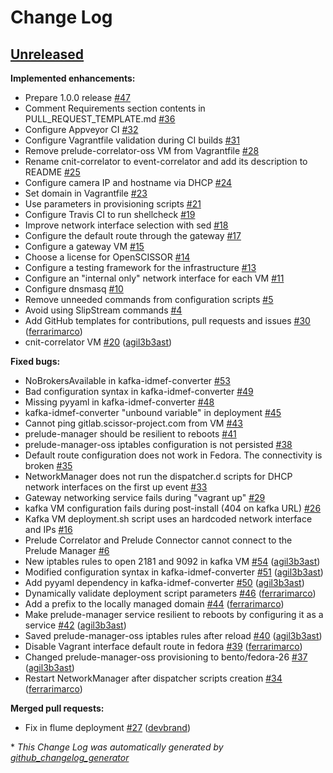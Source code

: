 # Change Log

## [Unreleased](https://github.com/scissor-project/open-scissor/tree/HEAD)

**Implemented enhancements:**

- Prepare 1.0.0 release [\#47](https://github.com/scissor-project/open-scissor/issues/47)
- Comment Requirements section contents in PULL\_REQUEST\_TEMPLATE.md [\#36](https://github.com/scissor-project/open-scissor/issues/36)
- Configure Appveyor CI [\#32](https://github.com/scissor-project/open-scissor/issues/32)
- Configure Vagrantfile validation during CI builds [\#31](https://github.com/scissor-project/open-scissor/issues/31)
- Remove prelude-correlator-oss VM from Vagrantfile [\#28](https://github.com/scissor-project/open-scissor/issues/28)
- Rename cnit-correlator to event-correlator and add its description to README [\#25](https://github.com/scissor-project/open-scissor/issues/25)
- Configure camera IP and hostname via DHCP [\#24](https://github.com/scissor-project/open-scissor/issues/24)
- Set domain in Vagrantfile [\#23](https://github.com/scissor-project/open-scissor/issues/23)
- Use parameters in provisioning scripts [\#21](https://github.com/scissor-project/open-scissor/issues/21)
- Configure Travis CI to run shellcheck [\#19](https://github.com/scissor-project/open-scissor/issues/19)
- Improve network interface selection with sed [\#18](https://github.com/scissor-project/open-scissor/issues/18)
- Configure the default route through the gateway [\#17](https://github.com/scissor-project/open-scissor/issues/17)
- Configure a gateway VM [\#15](https://github.com/scissor-project/open-scissor/issues/15)
- Choose a license for OpenSCISSOR [\#14](https://github.com/scissor-project/open-scissor/issues/14)
- Configure a testing framework for the infrastructure [\#13](https://github.com/scissor-project/open-scissor/issues/13)
- Configure an "internal only" network interface for each VM [\#11](https://github.com/scissor-project/open-scissor/issues/11)
- Configure dnsmasq [\#10](https://github.com/scissor-project/open-scissor/issues/10)
- Remove unneeded commands from configuration scripts [\#5](https://github.com/scissor-project/open-scissor/issues/5)
- Avoid using SlipStream commands [\#4](https://github.com/scissor-project/open-scissor/issues/4)
- Add GitHub templates for contributions, pull requests and issues [\#30](https://github.com/scissor-project/open-scissor/pull/30) ([ferrarimarco](https://github.com/ferrarimarco))
- cnit-correlator VM [\#20](https://github.com/scissor-project/open-scissor/pull/20) ([agil3b3ast](https://github.com/agil3b3ast))

**Fixed bugs:**

- NoBrokersAvailable in kafka-idmef-converter [\#53](https://github.com/scissor-project/open-scissor/issues/53)
- Bad configuration syntax in kafka-idmef-converter [\#49](https://github.com/scissor-project/open-scissor/issues/49)
- Missing pyyaml in kafka-idmef-converter [\#48](https://github.com/scissor-project/open-scissor/issues/48)
- kafka-idmef-converter "unbound variable" in deployment [\#45](https://github.com/scissor-project/open-scissor/issues/45)
- Cannot ping gitlab.scissor-project.com from VM [\#43](https://github.com/scissor-project/open-scissor/issues/43)
- prelude-manager should be resilient to reboots [\#41](https://github.com/scissor-project/open-scissor/issues/41)
- prelude-manager-oss iptables configuration is not persisted [\#38](https://github.com/scissor-project/open-scissor/issues/38)
- Default route configuration does not work in Fedora. The connectivity is broken [\#35](https://github.com/scissor-project/open-scissor/issues/35)
- NetworkManager does not run the dispatcher.d scripts for DHCP network interfaces on the first up event [\#33](https://github.com/scissor-project/open-scissor/issues/33)
- Gateway networking service fails during "vagrant up" [\#29](https://github.com/scissor-project/open-scissor/issues/29)
- kafka VM configuration fails during post-install \(404 on kafka URL\) [\#26](https://github.com/scissor-project/open-scissor/issues/26)
- Kafka VM deployment.sh script uses an hardcoded network interface and IPs [\#16](https://github.com/scissor-project/open-scissor/issues/16)
- Prelude Correlator and Prelude Connector cannot connect to the Prelude Manager [\#6](https://github.com/scissor-project/open-scissor/issues/6)
- New iptables rules to open 2181 and  9092 in kafka VM [\#54](https://github.com/scissor-project/open-scissor/pull/54) ([agil3b3ast](https://github.com/agil3b3ast))
- Modified configuration syntax in kafka-idmef-converter [\#51](https://github.com/scissor-project/open-scissor/pull/51) ([agil3b3ast](https://github.com/agil3b3ast))
- Add pyyaml dependency in kafka-idmef-converter [\#50](https://github.com/scissor-project/open-scissor/pull/50) ([agil3b3ast](https://github.com/agil3b3ast))
- Dynamically validate deployment script parameters [\#46](https://github.com/scissor-project/open-scissor/pull/46) ([ferrarimarco](https://github.com/ferrarimarco))
- Add a prefix to the locally managed domain [\#44](https://github.com/scissor-project/open-scissor/pull/44) ([ferrarimarco](https://github.com/ferrarimarco))
- Make prelude-manager service resilient to reboots by configuring it as a service [\#42](https://github.com/scissor-project/open-scissor/pull/42) ([agil3b3ast](https://github.com/agil3b3ast))
- Saved prelude-manager-oss iptables rules after reload [\#40](https://github.com/scissor-project/open-scissor/pull/40) ([agil3b3ast](https://github.com/agil3b3ast))
- Disable Vagrant interface default route in fedora [\#39](https://github.com/scissor-project/open-scissor/pull/39) ([ferrarimarco](https://github.com/ferrarimarco))
- Changed prelude-manager-oss provisioning to bento/fedora-26 [\#37](https://github.com/scissor-project/open-scissor/pull/37) ([agil3b3ast](https://github.com/agil3b3ast))
- Restart NetworkManager after dispatcher scripts creation [\#34](https://github.com/scissor-project/open-scissor/pull/34) ([ferrarimarco](https://github.com/ferrarimarco))

**Merged pull requests:**

- Fix in flume deployment [\#27](https://github.com/scissor-project/open-scissor/pull/27) ([devbrand](https://github.com/devbrand))



\* *This Change Log was automatically generated by [github_changelog_generator](https://github.com/skywinder/Github-Changelog-Generator)*
